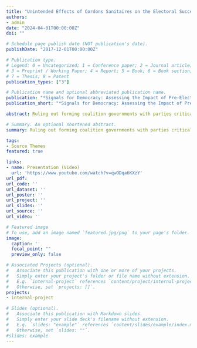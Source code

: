 ```yaml
---
title: "Unintended Effects of Cordons Sanitaires on the Electoral Success of Isolated Parties: Counterfactual Agent-Based Simulations in an Artificial Weimar Republic with Coalition-Directed Voters"
authors:
- admin
date: "2024-04-01T00:00:00Z"
doi: ""

# Schedule page publish date (NOT publication's date).   
publishDate: "2017-12-01T00:00:00Z"

# Publication type.
# Legend: 0 = Uncategorized; 1 = Conference paper; 2 = Journal article;
# 3 = Preprint / Working Paper; 4 = Report; 5 = Book; 6 = Book section;
# 7 = Thesis; 8 = Patent
publication_types: ["3"]

# Publication name and optional abbreviated publication name.
publication: "*Signals for Democracy: Assessing the Impact of Pre-Electoral Coalition Signals and Cordons Sanitaires on Party Competition using Experimental, Quasi-Experimental, and Agent-Based Simulation Evidence (Dissertation), pp. 85--178*"
publication_short: "*Signals for Democracy: Assessing the Impact of Pre-Electoral Coalition Signals and Cordons Sanitaires on Party Competition using Experimental, Quasi-Experimental, and Agent-Based Simulation Evidence (Dissertation), pp. 85--178*"

abstract: Ruling out forming coalition governments with parties critical of liberal democracy, i.e., establishing *cordons sanitaires* vis-à-vis these parties, is often seen as a crucial contribution to safeguarding liberal democracy. However, little is known about whether *cordons sanitaires* are effective in reducing the vote share of parties isolated in this way. Specifically, the effects of *cordons sanitaires* on voting induced by changes in voters’ expectations of post-electoral government formation remain unclear. I address this research gap by conceptualizing *cordons sanitaires* as a specific class of pre-electoral coalition signals and drawing on theoretical knowledge about the electoral expectation-induced consequences of coalition signals. I integrate these theoretical insights into a formal agent-based model of dynamic party competition and perform counterfactual simulations in an artificial democracy calibrated to resemble the 1930s Weimar Republic. The results show that the vote share of an artificial NSDAP increases when a *cordon sanitaire* is erected against it. By illustrating the theoretical possibility (not inevitability) of these unintended expectation-induced consequences, the paper provides important implications for research on the mainstream parties’ response to radical parties.

# Summary. An optional shortened abstract.
summary: Ruling out forming coalition governments with parties critical of liberal democracy, i.e., establishing *cordons sanitaires* vis-à-vis these parties, is often seen as a crucial contribution to safeguarding liberal democracy. However, little is known about whether *cordons sanitaires* are effective in reducing the vote share of parties isolated in this way. Specifically, the effects of *cordons sanitaires* on voting induced by changes in voters’ expectations of post-electoral government formation remain unclear. I address this research gap by conceptualizing *cordons sanitaires* as a specific class of pre-electoral coalition signals and drawing on theoretical knowledge about the electoral expectation-induced consequences of coalition signals. I integrate these theoretical insights into a formal agent-based model of dynamic party competition and perform counterfactual simulations in an artificial democracy calibrated to resemble the 1930s Weimar Republic. The results show that the vote share of an artificial NSDAP increases when a *cordon sanitaire* is erected against it. By illustrating the theoretical possibility (not inevitability) of these unintended expectation-induced consequences, the paper provides important implications for research on the mainstream parties’ response to radical parties.

tags:
- Source Themes
featured: true

links:
- name: Presentation (Video)
  url: 'https://www.youtube.com/watch?v=qwODqa6KXzY'
url_pdf: 
url_code: ''
url_dataset: ''
url_poster: ''
url_project: ''
url_slides: ''
url_source: ''
url_video: ''

# Featured image
# To use, add an image named `featured.jpg/png` to your page's folder. 
image:
  caption: ''
  focal_point: ""
  preview_only: false

# Associated Projects (optional).
#   Associate this publication with one or more of your projects.
#   Simply enter your project's folder or file name without extension.
#   E.g. `internal-project` references `content/project/internal-project/index.md`.
#   Otherwise, set `projects: []`.
projects:
- internal-project

# Slides (optional).
#   Associate this publication with Markdown slides.
#   Simply enter your slide deck's filename without extension.
#   E.g. `slides: "example"` references `content/slides/example/index.md`.
#   Otherwise, set `slides: ""`.
#slides: example
---
```



